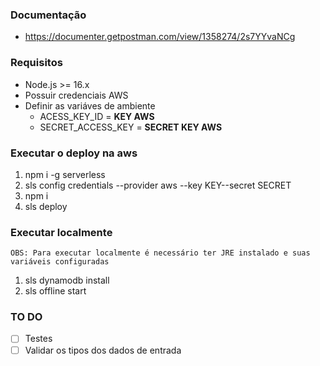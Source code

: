 ### Documentação

 - https://documenter.getpostman.com/view/1358274/2s7YYvaNCg

### Requisitos
 - Node.js >= 16.x
 - Possuir credenciais AWS
 - Definir as variáves de ambiente
	 - ACESS_KEY_ID = <b>KEY AWS</b>
	 - SECRET_ACCESS_KEY =  <b>SECRET KEY AWS</b>

###  Executar o deploy na aws
 1. npm i -g serverless
 2. sls config credentials --provider aws --key KEY--secret SECRET
 3. npm i
 4. sls deploy

### Executar localmente
	OBS: Para executar localmente é necessário ter JRE instalado e suas variáveis configuradas

 1. sls dynamodb install
 2. sls offline start

### TO DO

 - [ ] Testes
 - [ ] Validar os tipos dos dados de entrada
